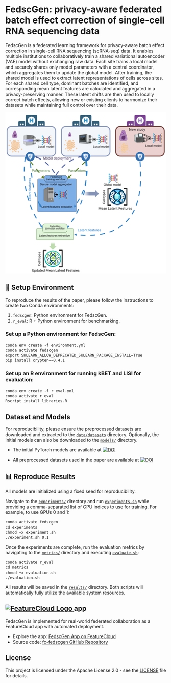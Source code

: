# FedscGen: privacy-aware federated batch effect correction of single-cell RNA sequencing data

FedscGen is a federated learning framework for privacy-aware batch effect correction in single-cell RNA sequencing (scRNA-seq) data. It enables multiple institutions to collaboratively train a shared variational autoencoder (VAE) model without exchanging raw data. Each site trains a local model and securely shares only model parameters with a central coordinator, which aggregates them to update the global model. After training, the shared model is used to extract latent representations of cells across sites. For each shared cell type, dominant batches are identified, and corresponding mean latent features are calculated and aggregated in a privacy-preserving manner. These latent shifts are then used to locally correct batch effects, allowing new or existing clients to harmonize their datasets while maintaining full control over their data.

<div align="center">
  <img src="images/scheme.png" alt="scheme" width="600" style="background: transparent;" />
</div>


## 🔧 Setup Environment

To reproduce the results of the paper, please follow the instructions to create two Conda environments:
1. `fedscgen`: Python environment for FedscGen.
2. `r_eval`: R + Python environment for benchmarking.

### Set up a Python environment for FedscGen:
```shell
conda env create -f environment.yml
conda activate fedscgen
export SKLEARN_ALLOW_DEPRECATED_SKLEARN_PACKAGE_INSTALL=True
pip install crypten==0.4.1
```
### Set up an R environment for running kBET and LISI for evaluation:
```shell
conda env create -f r_eval.yml
conda activate r_eval
Rscript install_libraries.R
```


## Dataset and Models
For reproducibility, please ensure the preprocessed datasets are downloaded and extracted to the [`data/datasets`](data/datasets) directory. Optionally, the initial models can also be downloaded to the [`models/`](models) directory.

* The initial PyTorch models are available at <a href="https://doi.org/10.5281/zenodo.11505054"><img src="https://zenodo.org/badge/DOI/10.5281/zenodo.11505054.svg" alt="DOI"></a>

* All preprocessed datasets used in the paper are available at <a href="https://doi.org/10.5281/zenodo.11489844"><img src="https://zenodo.org/badge/DOI/10.5281/zenodo.11489844.svg" alt="DOI"></a>

## 📊 Reproduce Results
All models are initialized using a fixed seed for reproducibility.

Navigate to the [`experiments/`](experiments) directory and run [`experiments.sh`](experiments/experiment.sh)
while providing a comma-separated list of GPU indices to use for training. For example, to use GPUs 0 and 1:

```shell
conda activate fedscgen
cd experiments
chmod +x experiment.sh
./experiment.sh 0,1
```

Once the experiments are complete, run the evaluation metrics by navigating to the [`metrics/`](metrics) directory and executing [`evaluate.sh`](metrics/evaluate.sh):
```shell
conda activate r_eval
cd metrics
chmod +x evaluation.sh
./evaluation.sh
```
All results will be saved in the [`results/`](results) directory. Both scripts will automatically fully utilize the available system resources.

## <a href="https://featurecloud.ai/app/fedscgen" target="_blank"> <img src="https://featurecloud.ai/assets/fc_logo.svg" alt="FeatureCloud Logo" width="160"/> </a> app
FedscGen is implemented for real-world federated collaboration as a FeatureCloud app with automated deployment.

* Explore the app: [FedscGen App on FeatureCloud](https://featurecloud.ai/app/fedscgen)
* Source code: [fc-fedscgen GitHub Repository](https://github.com/Mohammad-Bakhtiari/fc-fedscgen)

## License
This project is licensed under the Apache License 2.0 - see the [LICENSE](LICENSE) file for details.
